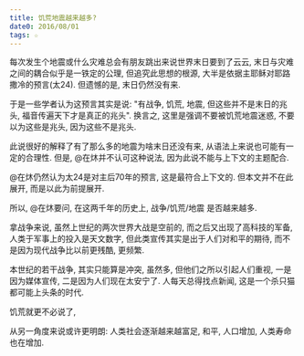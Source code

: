 ```yaml
---
title: 饥荒地震越来越多?
date0: 2016/08/01
tags: ☆
---
```


每次发生个地震或什么灾难总会有朋友跳出来说世界末日要到了云云, 末日与灾难之间的耦合似乎是一铁定的公理, 但追究此思想的根源, 大半是依据主耶稣对耶路撒冷的预言(太24). 但遗憾的是, 末日仍然没有来.

于是一些学者认为这预言其实是说: "有战争, 饥荒, 地震, 但这些并不是末日的兆头, 福音传遍天下才是真正的兆头". 换言之, 这里是强调不要被饥荒地震迷惑, 不要以为这些是兆头, 因为这些不是兆头.

此说很好的解释了有了那么多的地震为啥末日还没有来, 从语法上来说也可能有一定的合理性. 但是, @在炑并不认可这种说法, 因为此说不能与上下文的主题配合.

@在炑仍然认为太24是对主后70年的预言, 这是最符合上下文的. 但本文并不在此展开, 而是以此为前提展开.

所以, @在炑要问, 在这两千年的历史上, 战争/饥荒/地震 是否越来越多.

拿战争来说, 虽然上世纪的两次世界大战是空前的, 而之后又出现了高科技的军备, 人类于军事上的投入是天文数字, 但此类宣传其实是出于人们对和平的期待, 而不是因为现代战争比以前更残酷, 更频繁.

本世纪的若干战争, 其实只能算是冲突, 虽然多, 但他们之所以引起人们重视, 一是因为媒体宣传, 二是因为人们现在太安宁了. 人每天总得找点新闻, 这是一个杀只猫都可能上头条的时代.

饥荒就更不必说了,


从另一角度来说或许更明朗: 人类社会逐渐越来越富足, 和平, 人口增加, 人类寿命也在增加.
